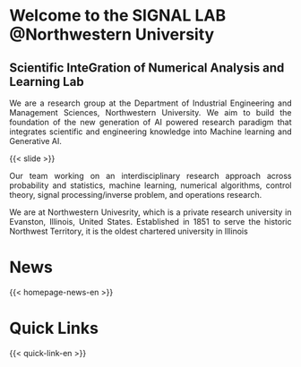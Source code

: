 # Welcome to the SIGNAL LAB @Northwestern University


<h2>Scientific InteGration of Numerical Analysis and Learning Lab</h2>

<p style="text-align:justify">
We are a research group at the Department of Industrial Engineering and Management Sciences, Northwestern University. We aim to build the foundation of the new generation of AI powered research paradigm that integrates scientific and engineering knowledge into Machine learning and Generative AI.
</p>

{{< slide >}}

<p style="text-align:justify">
Our team working on an interdisciplinary research approach across probability and statistics, machine learning, numerical algorithms, control theory, signal processing/inverse problem, and operations research.
</p>

<p style="text-align:justify">
We are at Northwestern Univesrity, which is a private research university in Evanston, Illinois, United States. Established in 1851 to serve the historic Northwest Territory, it is the oldest chartered university in Illinois
</p>

# News

{{< homepage-news-en >}}

# Quick Links

{{< quick-link-en >}}
